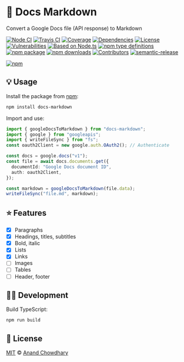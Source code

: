 # 📝 Docs Markdown

Convert a Google Docs file (API response) to Markdown

[![Node CI](https://img.shields.io/github/workflow/status/AnandChowdhary/docs-markdown/Node%20CI?label=GitHub%20CI&logo=github)](https://github.com/AnandChowdhary/docs-markdown/actions)
[![Travis CI](https://img.shields.io/travis/AnandChowdhary/docs-markdown?label=Travis%20CI&logo=travis%20ci&logoColor=%23fff)](https://travis-ci.org/AnandChowdhary/docs-markdown)
[![Coverage](https://coveralls.io/repos/github/AnandChowdhary/docs-markdown/badge.svg?branch=master&v=2)](https://coveralls.io/github/AnandChowdhary/docs-markdown?branch=master)
[![Dependencies](https://img.shields.io/librariesio/release/npm/docs-markdown)](https://libraries.io/npm/docs-markdown)
[![License](https://img.shields.io/npm/l/docs-markdown)](https://github.com/AnandChowdhary/docs-markdown/blob/master/LICENSE)
[![Vulnerabilities](https://img.shields.io/snyk/vulnerabilities/npm/docs-markdown.svg)](https://snyk.io/test/npm/docs-markdown)
[![Based on Node.ts](https://img.shields.io/badge/based%20on-node.ts-brightgreen)](https://github.com/AnandChowdhary/node.ts)
[![npm type definitions](https://img.shields.io/npm/types/docs-markdown.svg)](https://unpkg.com/browse/docs-markdown/dist/index.d.ts)
[![npm package](https://img.shields.io/npm/v/docs-markdown.svg)](https://www.npmjs.com/package/node.ts)
[![npm downloads](https://img.shields.io/npm/dw/docs-markdown)](https://www.npmjs.com/package/node.ts)
[![Contributors](https://img.shields.io/github/contributors/AnandChowdhary/docs-markdown)](https://github.com/AnandChowdhary/docs-markdown/graphs/contributors)
[![semantic-release](https://img.shields.io/badge/%20%20%F0%9F%93%A6%F0%9F%9A%80-semantic--release-e10079.svg)](https://github.com/semantic-release/semantic-release)

[![npm](https://nodei.co/npm/docs-markdown.png)](https://www.npmjs.com/package/docs-markdown)

## 💡 Usage

Install the package from [npm](https://www.npmjs.com/package/docs-markdown):

```bash
npm install docs-markdown
```

Import and use:

```ts
import { googleDocsToMarkdown } from "docs-markdown";
import { google } from "googleapis";
import { writeFileSync } from "fs";
const oauth2Client = new google.auth.OAuth2(); // Authenticate

const docs = google.docs("v1");
const file = await docs.documents.get({
  documentId: "Google Docs document ID",
  auth: oauth2Client,
});

const markdown = googleDocsToMarkdown(file.data);
writeFileSync("file.md", markdown);
```

## ⭐️ Features

- [x] Paragraphs
- [x] Headings, titles, subtitles
- [x] Bold, italic
- [x] Lists
- [x] Links
- [ ] Images
- [ ] Tables
- [ ] Header, footer

## 👩‍💻 Development

Build TypeScript:

```bash
npm run build
```

## 📄 License

[MIT](./LICENSE) © [Anand Chowdhary](https://anandchowdhary.com)
